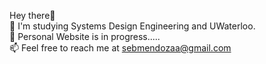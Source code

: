 Hey there👋 <br>
🌱 I'm studying Systems Design Engineering and UWaterloo. <br>
💞️ Personal Website is in progress.....<br>
📫 Feel free to reach me at sebmendozaa@gmail.com

<!---
sebmendoza/sebmendoza is a ✨ special ✨ repository because its `README.md` (this file) appears on your GitHub profile.
You can click the Preview link to take a look at your changes.
--->
